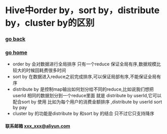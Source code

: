 # Hive中order by，sort by，distribute by，cluster by的区别
### [go back](/x2q/hive/hive)      
### [go home](/x2q)      
 
+ order by 会对数据进行全局排序 只有一个reduce 保证全局有序,数据规模比较大的时候回耗费很多时间
+ sort by 在数据进入reduce之前完成排序,可以保证局部有序,不能保证全局有序
+ distribute by 是控制map输出如何划分给不同的reduce,比如说我们想把 userId 相同的数据划分到一个reduce里面 就是 distribute by userId,它可以配合sort by 使用 比如为每个用户的消费金额排序 ,distribute by userId sort by pay
+ cluster by 的功能是distribute by 和sort by 的结合 只不过它只支持降序







#### 联系邮箱 xxx_xxx@aliyun.com

